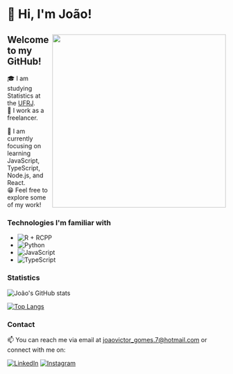 # 👋 Hi, I'm João!

<div>
  <img align="right" width="400px" src="https://64.media.tumblr.com/d1c3c440972312cd037af0b041ea3a88/tumblr_pnm8l1DrRK1rgx1dyo1_540.gif">
  
  ## Welcome to my GitHub!
  
  🎓 I am studying Statistics at the [UFRJ](https://ufrj.br/en/).  
  💼 I work as a freelancer.  
  
  📖 I am currently focusing on learning JavaScript, TypeScript, Node.js, and React.  
  😁 Feel free to explore some of my work!
</div>

### Technologies I'm familiar with

<!--tech stack icons-->
- ![R + RCPP](https://img.shields.io/badge/-R%20%2B%20RCPP-276DC3?style=flat-square&logo=r&logoColor=white)
- ![Python](https://img.shields.io/badge/-Python-3776AB?style=flat-square&logo=python&logoColor=white)
- ![JavaScript](https://img.shields.io/badge/-JavaScript-F7DF1E?style=flat-square&logo=javascript&logoColor=white)
- ![TypeScript](https://img.shields.io/badge/-TypeScript-3178C6?style=flat-square&logo=typescript&logoColor=white)

### Statistics

![João's GitHub stats](https://github-readme-stats.vercel.app/api?username=jrijo7&theme=dracula&show_icons=true&hide=issues,contribs)

[![Top Langs](https://github-readme-stats.vercel.app/api/top-langs/?username=jrijo7&layout=compact&theme=dracula)](https://github.com/jrijo7/github-readme-stats)

### Contact

📫 You can reach me via email at joaovictor_gomes.7@hotmail.com or connect with me on:

[![LinkedIn](https://img.shields.io/badge/-LinkedIn-0077B5?style=flat-square&logo=linkedin&logoColor=white)](https://www.linkedin.com/in/jo%C3%A3o-victor-56b5481b6)
[![Instagram](https://img.shields.io/badge/-Instagram-E4405F?style=flat-square&logo=instagram&logoColor=white)](https://instagram.com/j_rijo.7?igshid=NGExMmI2YTkyZg==)
